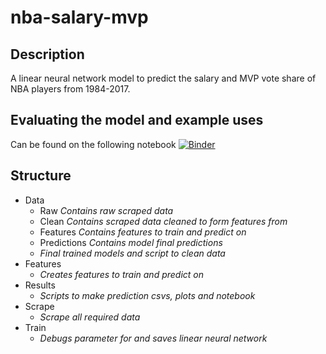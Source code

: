 # nba-salary-mvp
## Description
A linear neural network model to predict the salary and MVP vote share of NBA players from 1984-2017.

## Evaluating the model and example uses
Can be found on the following notebook   [![Binder](https://mybinder.org/badge_logo.svg)](https://hub.gke.mybinder.org/user/callumrai-nba-salary-mvp-e7kiyy6d/notebooks/results/Results%20Notebook.ipynb)

## Structure
* Data
  * Raw *Contains raw scraped data*
  * Clean *Contains scraped data cleaned to form features from*
  * Features *Contains features to train and predict on*
  * Predictions *Contains model final predictions*
  * *Final trained models and script to clean data*
* Features
  * *Creates features to train and predict on*
* Results
  * *Scripts to make prediction csvs, plots and notebook*
* Scrape
  * *Scrape all required data*
* Train
  * *Debugs parameter for and saves linear neural network*
